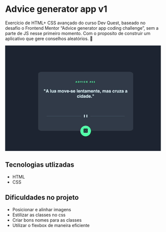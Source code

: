 # Advice generator app v1
Exercício de HTML+ CSS avançado do curso Dev Quest, baseado no desafio o Frontend Mentor “Advice generator app coding challenge”, sem a parte de JS nesse primeiro momento. 
Com o proposito de construir um aplicativo que gere conselhos aleatórios. 📝

<img src="./gif.gif" alt="imagem do projeto">

## Tecnologias utlizadas
- HTML
- CSS

## Dificuldades no projeto
- Posicionar e alinhar imagens
- Estilizar as classes no css
- Criar bons nomes para as classes
- Utilizar o flexbox de maneira eficiente

